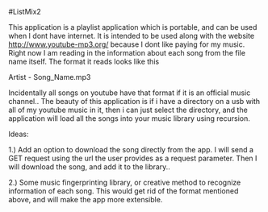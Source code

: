 
#ListMix2

This application is a playlist application which is portable, and can be used when I dont have internet. It is intended to be used along with the website http://www.youtube-mp3.org/ because I dont like paying for my music. Right now I am reading in the information about each song from the file name itself. The format it reads looks like this

Artist - Song_Name.mp3

Incidentally all songs on youtube have that format if it is an official music channel.. The beauty of this application is if i have a directory on a usb with all of my youtube music in it, then i can just select the directory, and the application will load all the songs into your music library using recursion.

Ideas:

 1.) Add an option to download the song directly from the app. I will send a GET request using the url the user provides as a request parameter. Then I will download the song, and add it to the library.. 

2.) Some music fingerprinting library, or creative method to recognize information of each song. This would get rid of the format mentioned above, and will make the app more extensible.
